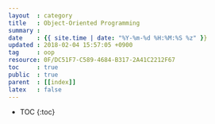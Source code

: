 ```yaml
---
layout  : category
title   : Object-Oriented Programming
summary :
date    : {{ site.time | date: "%Y-%m-%d %H:%M:%S %z" }}
updated : 2018-02-04 15:57:05 +0900
tag     : oop
resource: 0F/DC51F7-C589-4684-B317-2A41C2212F67
toc     : true
public  : true
parent  : [[index]]
latex   : false
---
```

* TOC
{:toc}

